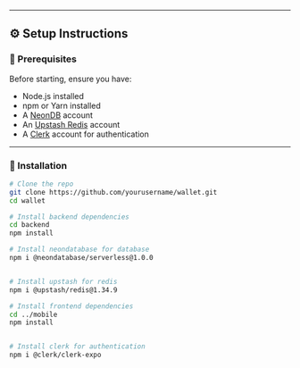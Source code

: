 
---

## ⚙️ Setup Instructions

### 🔧 Prerequisites

Before starting, ensure you have:

- Node.js installed
- npm or Yarn installed
- A [NeonDB](https://neon.tech/) account
- An [Upstash Redis](https://upstash.com/) account
- A [Clerk](https://clerk.dev/) account for authentication

---

### 🚀 Installation

```bash
# Clone the repo
git clone https://github.com/yourusername/wallet.git
cd wallet

# Install backend dependencies
cd backend
npm install

# Install neondatabase for database
npm i @neondatabase/serverless@1.0.0


# Install upstash for redis
npm i @upstash/redis@1.34.9

# Install frontend dependencies
cd ../mobile
npm install


# Install clerk for authentication
npm i @clerk/clerk-expo
